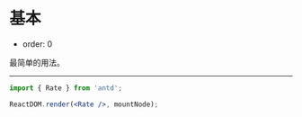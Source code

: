 # 基本

- order: 0

最简单的用法。

---

````jsx
import { Rate } from 'antd';

ReactDOM.render(<Rate />, mountNode);
````
